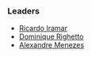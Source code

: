 ### Leaders

* [Ricardo Iramar](mailto:ricardo.iramar@owasp.org)
* [Dominique Righetto](mailto:dominique.righetto@owasp.org)
* [Alexandre Menezes](mailto:alexandre.fmenezes@owasp.org)
